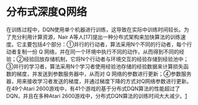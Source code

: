 

<!--
 * @version:
 * @Author:  StevenJokess（蔡舒起） https://github.com/StevenJokess
 * @Date: 2023-10-13 02:02:11
 * @LastEditors:  StevenJokess（蔡舒起） https://github.com/StevenJokess
 * @LastEditTime: 2023-10-13 02:02:42
 * @Description:
 * @Help me: make friends by a867907127@gmail.com and help me get some “foreign” things or service I need in life; 如有帮助，请资助，失业3年了。![支付宝收款码](https://github.com/StevenJokess/d2rl/blob/master/img/%E6%94%B6.jpg)
 * @TODO::
 * @Reference:
-->
# 分布式深度Q网络

在训练过程中，DQN使用单个机器进行训练，这导致在实际中训练时间较长。为了充分利用计算资源，Nair A等人[17]提出一种分布式架构来加快算法的训练速度。它主要包括4个部分：①并行的行动者，算法采用N个不同的行动者，每个行动者复制一份 Q 网络，并在同一个环境中执行不同的动作，从而得到不同的经验；②经验回放存储机制，它将N个行动者与环境交互的经验存储到经验池中；③并行的学习者，算法采用N个学习者使用经验池存储的经验数据来计算损失函数的梯度，并发送到参数服务器中，从而对 Q 网络的参数进行更新；④参数服务器，用来接收学习者发送的梯度，并通过梯度下降的方式对Q网络参数进行更新。在49个Atari 2600游戏中，有41个游戏的基于分布式DQN算法的性能超过了DQN，并且在多种Atari 2600游戏中，分布式DQN算法的训练时间大大减少。[1]

[1]: https://www.infocomm-journal.com/znkx/article/2020/2096-6652/2096-6652-2-4-00314.shtml
